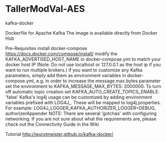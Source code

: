 # TallerModVal-AES

kafka-docker

Dockerfile for Apache Kafka
The image is available directly from Docker Hub

Pre-Requisites
install docker-compose https://docs.docker.com/compose/install/
modify the KAFKA_ADVERTISED_HOST_NAME in docker-compose.yml to match your docker host IP (Note: Do not use localhost or 127.0.0.1 as the host ip if you want to run multiple brokers.)
if you want to customize any Kafka parameters, simply add them as environment variables in docker-compose.yml, e.g. in order to increase the message.max.bytes parameter set the environment to KAFKA_MESSAGE_MAX_BYTES: 2000000. To turn off automatic topic creation set KAFKA_AUTO_CREATE_TOPICS_ENABLE: 'false'
Kafka's log4j usage can be customized by adding environment variables prefixed with LOG4J_. These will be mapped to log4j.properties. For example: LOG4J_LOGGER_KAFKA_AUTHORIZER_LOGGER=DEBUG, authorizerAppender
NOTE: There are several 'gotchas' with configuring networking. If you are not sure about what the requirements are, please check out the Connectivity Guide in the Wiki

Tutorial http://wurstmeister.github.io/kafka-docker/


